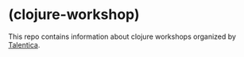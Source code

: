 # (clojure-workshop)

This repo contains information about clojure workshops organized by [Talentica](www.talentica.com).
